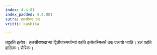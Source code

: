 ```yaml
---
index: 4.4.81
index_padded: 4.4.081
sutra: हलसीराट् ठक्
vritti: kashika

---
```

तद्वहति इत्येव। हलसीरशब्दाभ्यां द्वितीयास्मर्थाभ्यां वहति इत्येतस्मिन्नर्थे ठक् प्रत्ययो भवति। हलं वहति हालिकः। सैरिकः।